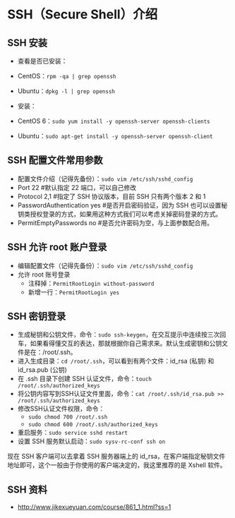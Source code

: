 # SSH（Secure Shell）介绍



## SSH 安装

- 查看是否已安装：
 - CentOS：`rpm -qa | grep openssh`
 - Ubuntu：`dpkg -l | grep openssh`

- 安装：
 - CentOS 6：`sudo yum install -y openssh-server openssh-clients`
 - Ubuntu：`sudo apt-get install -y openssh-server openssh-client`

## SSH 配置文件常用参数

- 配置文件介绍（记得先备份）：`sudo vim /etc/ssh/sshd_config`
 - Port 22 #默认指定 22 端口，可以自己修改
 - Protocol 2,1 #指定了 SSH 协议版本，目前 SSH 只有两个版本 2 和 1
 - PasswordAuthentication yes #是否开启密码验证，因为 SSH 也可以设置秘钥类授权登录的方式，如果用这种方式我们可以考虑关掉密码登录的方式。
 - PermitEmptyPasswords no #是否允许密码为空，与上面参数配合用。
 
## SSH 允许 root 账户登录

- 编辑配置文件（记得先备份）：`sudo vim /etc/ssh/sshd_config`
 - 允许 root 账号登录
    - 注释掉：`PermitRootLogin without-password`
    - 新增一行：`PermitRootLogin yes`
    
## SSH 密钥登录

- 生成秘钥和公钥文件，命令：`sudo ssh-keygen`，在交互提示中连续按三次回车，如果看得懂交互的表达，那就根据你自己需求来。默认生成密钥和公钥文件是在：/root/.ssh。
- 进入生成目录：`cd /root/.ssh`，可以看到有两个文件：id_rsa (私钥) 和 id_rsa.pub (公钥)
- 在 .ssh 目录下创建 SSH 认证文件，命令：`touch /root/.ssh/authorized_keys`
- 将公钥内容写到SSH认证文件里面，命令：`cat /root/.ssh/id_rsa.pub >> /root/.ssh/authorized_keys`
- 修改SSH认证文件权限，命令：
   - `sudo chmod 700 /root/.ssh`
   - `sudo chmod 600 /root/.ssh/authorized_keys`
- 重启服务：`sudo service sshd restart`
- 设置 SSH 服务默认启动：`sudo sysv-rc-conf ssh on`

现在 SSH 客户端可以去拿着 SSH 服务器端上的 id_rsa，在客户端指定秘钥文件地址即可，这个一般由于你使用的客户端决定的，我这里推荐的是 Xshell 软件。

## SSH 资料

- <http://www.jikexueyuan.com/course/861_1.html?ss=1> 
